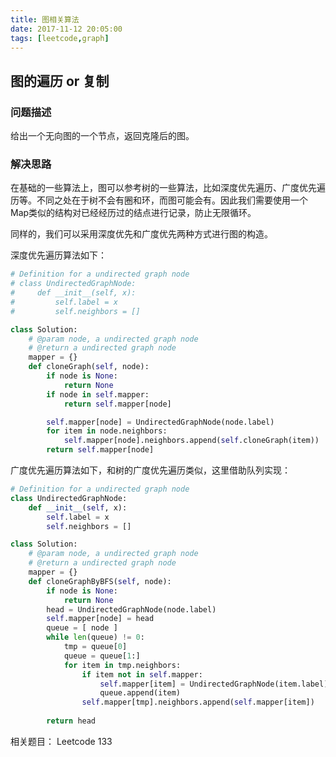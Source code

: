 ```yaml
---
title: 图相关算法
date: 2017-11-12 20:05:00
tags: [leetcode,graph]
---
```


## 图的遍历 or 复制

### 问题描述

给出一个无向图的一个节点，返回克隆后的图。

### 解决思路

在基础的一些算法上，图可以参考树的一些算法，比如深度优先遍历、广度优先遍历等。不同之处在于树不会有圈和环，而图可能会有。因此我们需要使用一个Map类似的结构对已经经历过的结点进行记录，防止无限循环。

同样的，我们可以采用深度优先和广度优先两种方式进行图的构造。

深度优先遍历算法如下：

```python
# Definition for a undirected graph node
# class UndirectedGraphNode:
#     def __init__(self, x):
#         self.label = x
#         self.neighbors = []

class Solution:
    # @param node, a undirected graph node
    # @return a undirected graph node
    mapper = {}
    def cloneGraph(self, node):
        if node is None:
            return None
        if node in self.mapper:
            return self.mapper[node]

        self.mapper[node] = UndirectedGraphNode(node.label)
        for item in node.neighbors:
            self.mapper[node].neighbors.append(self.cloneGraph(item))
        return self.mapper[node]
```

广度优先遍历算法如下，和树的广度优先遍历类似，这里借助队列实现：

```python
# Definition for a undirected graph node
class UndirectedGraphNode:
    def __init__(self, x):
        self.label = x
        self.neighbors = []

class Solution:
    # @param node, a undirected graph node
    # @return a undirected graph node
    mapper = {}
    def cloneGraphByBFS(self, node):
        if node is None:
            return None
        head = UndirectedGraphNode(node.label)
        self.mapper[node] = head
        queue = [ node ]
        while len(queue) != 0:
            tmp = queue[0]
            queue = queue[1:]
            for item in tmp.neighbors:
                if item not in self.mapper:
                    self.mapper[item] = UndirectedGraphNode(item.label)
                    queue.append(item)
                self.mapper[tmp].neighbors.append(self.mapper[item])
        
        return head
```



相关题目： Leetcode 133
